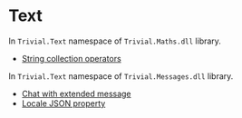 # Text

In `Trivial.Text` namespace of `Trivial.Maths.dll` library.

- [String collection operators](./string)

In `Trivial.Text` namespace of `Trivial.Messages.dll` library.

- [Chat with extended message](./chat)
- [Locale JSON property](./json)
